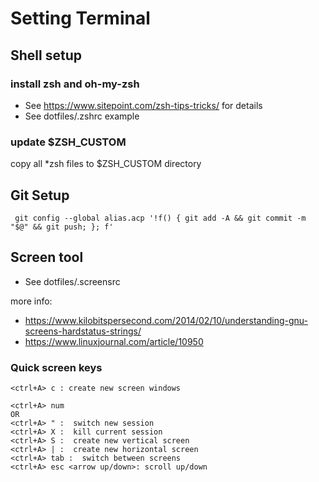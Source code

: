 # Setting Terminal

## Shell setup

### install zsh and oh-my-zsh
* See https://www.sitepoint.com/zsh-tips-tricks/ for details
* See dotfiles/.zshrc example 

### update $ZSH_CUSTOM
copy all *zsh files to $ZSH_CUSTOM directory

## Git Setup
```
 git config --global alias.acp '!f() { git add -A && git commit -m "$@" && git push; }; f'
```

## Screen tool
* See dotfiles/.screensrc


more info:
* https://www.kilobitspersecond.com/2014/02/10/understanding-gnu-screens-hardstatus-strings/
* https://www.linuxjournal.com/article/10950 


### Quick screen keys 
```
<ctrl+A> c : create new screen windows

<ctrl+A> num
OR
<ctrl+A> " :  switch new session
<ctrl+A> X :  kill current session
<ctrl+A> S :  create new vertical screen
<ctrl+A> | :  create new horizontal screen
<ctrl+A> tab :  switch between screens
<ctrl+A> esc <arrow up/down>: scroll up/down
```
